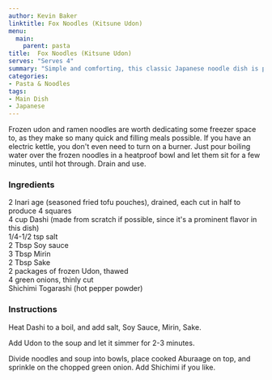 ```yaml
---
author: Kevin Baker
linktitle: Fox Noodles (Kitsune Udon)
menu:
  main:
    parent: pasta
title:  Fox Noodles (Kitsune Udon)
serves: "Serves 4"
summary: "Simple and comforting, this classic Japanese noodle dish is perfect on a cool autumn day. The golden tofu pouches are reminiscent of the color of a fox."
categories:
- Pasta & Noodles
tags: 
- Main Dish
- Japanese
---
```


Frozen udon and ramen noodles are worth dedicating some freezer space to, as they make so many quick and filling meals possible. If you have an electric kettle, you don't even need to turn on a burner. Just pour boiling water over the frozen noodles in a heatproof bowl and let them sit for a few minutes, until hot through.  Drain and use.

### Ingredients

<div class="ingredient-list">

2 Inari age (seasoned fried tofu pouches), drained, each cut in half to produce 4 squares  
4 cup Dashi (made from scratch if possible, since it's a prominent flavor in this dish)    
1/4-1/2 tsp salt  
2 Tbsp Soy sauce  
3 Tbsp Mirin  
2 Tbsp Sake  
2 packages of frozen Udon, thawed  
4 green onions, thinly cut  
Shichimi Togarashi (hot pepper powder)   

</div>

### Instructions
Heat Dashi to a boil, and add salt, Soy Sauce, Mirin, Sake.

Add Udon to the soup and let it simmer for 2-3 minutes.

Divide noodles and soup into bowls, place cooked Aburaage on top, and sprinkle on the chopped green onion. Add Shichimi if you like.
